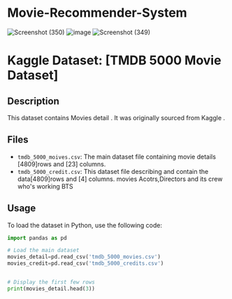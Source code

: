 # Movie-Recommender-System
![Screenshot (350)](https://github.com/user-attachments/assets/db2ff355-8a6f-401a-a250-76f035c4aeb3)
![image](https://github.com/user-attachments/assets/fd650887-6d6e-44bf-91f4-b9e1e5bcbcf4)
![Screenshot (349)](https://github.com/user-attachments/assets/9795f261-e5c7-4452-a658-6bb63c48f2d9)

# Kaggle Dataset: [TMDB 5000 Movie Dataset]

## Description
This dataset contains Movies detail . It was originally sourced from Kaggle .

## Files
- `tmdb_5000_moives.csv`: The main dataset file containing movie details [4809]rows and [23] columns.
- `tmdb_5000_credit.csv`: This dataset file describing and contain the data[4809]rows and [4] columns. movies Acotrs,Directors and its crew who's working BTS 


## Usage
To load the dataset in Python, use the following code:

```python
import pandas as pd

# Load the main dataset
movies_detail=pd.read_csv('tmdb_5000_movies.csv')
movies_credit=pd.read_csv('tmdb_5000_credits.csv')


# Display the first few rows
print(movies_detail.head(3))

